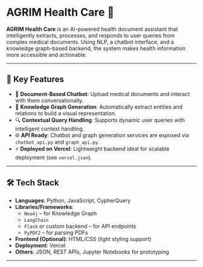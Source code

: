 
# AGRIM Health Care 🏥

**AGRIM Health Care** is an AI-powered health document assistant that intelligently extracts, processes, and responds to user queries from complex medical documents. Using NLP, a chatbot interface, and a knowledge graph-based backend, the system makes health information more accessible and actionable.

---

## 🚀 Key Features

- 📄 **Document-Based Chatbot**: Upload medical documents and interact with them conversationally.
- 🧠 **Knowledge Graph Generation**: Automatically extract entities and relations to build a visual representation.
- 🔍 **Contextual Query Handling**: Supports dynamic user queries with intelligent context handling.
- 🌐 **API Ready**: Chatbot and graph generation services are exposed via `chatbot_api.py` and `graph_api.py`.
- ⚡ **Deployed on Vercel**: Lightweight backend ideal for scalable deployment (see `vercel.json`).

---

## 🛠️ Tech Stack

- **Languages**: Python, JavaScript, CypherQuery
- **Libraries/Frameworks**:
  - `Neo4j` – for Knowledge Graph
  - `LangChain`
  - `Flask` or custom backend – for API endpoints
  - `PyPDF2` – for parsing PDFs
- **Frontend (Optional)**: HTML/CSS (light styling support)
- **Deployment**: Vercel
- **Others**: JSON, REST APIs, Jupyter Notebooks for prototyping

---



